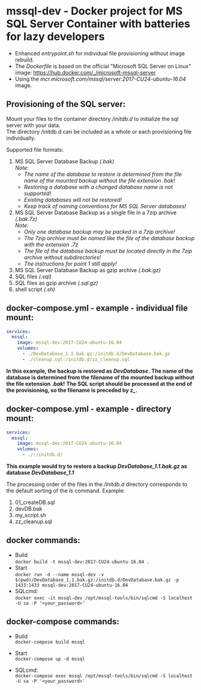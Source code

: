 mssql-dev - Docker project for MS SQL Server Container with batteries for lazy developers
=====

* Enhanced _entrypoint.sh_ for individual file provisioning without image rebuild.
* The _Dockerfile_ is based on the official "Microsoft SQL Server on Linux" image:
  https://hub.docker.com/_/microsoft-mssql-server
* Using the _mcr.microsoft.com/mssql/server:2017-CU24-ubuntu-16.04_ image.

Provisioning of the SQL server:
-----

Mount your files to the container directory _/initdb.d_ to initialize the sql server with your data.  
The directory /initdb.d can be included as a whole or each provisioning file individually.  

Supported file formats:  
1. MS SQL Server Database Backup _(.bak)_  
   _Note:_
      * _The name of the database to restore is determined from the file name of the mounted backup without the file extension .bak!_  
      * _Restoring a database with a changed database name is not supported!_
      * _Existing databases will not be restored!_
      * _Keep track of naming conventions for MS SQL Server databases!_
2. MS SQL Server Database Backup as a single file in a 7zip archive _(.bak.7z)_  
   _Note:_
      * _Only one database backup may be packed in a 7zip archive!_  
      * _The 7zip archive must be named like the file of the database backup with the extension .7z_  
      * _The file of the database backup must be located directly in the 7zip archive without subdirectories!_  
      * _The instructions for point 1 still apply!_
3. MS SQL Server Database Backup as gzip archive _(.bak.gz)_  
4. SQL files _(.sql)_
5. SQL files as gzip archive _(.sql.gz)_
6. shell script _(.sh)_


docker-compose.yml - example - individual file mount:
-----
```yaml
services: 
  mssql:
    image: mssql-dev:2017-CU24-ubuntu-16.04
    volumes:
      - ./DevDatabase_1.1.bak.gz:/initdb.d/DevDatabase.bak.gz
      - ./cleanup.sql:/initdb.d/zz_cleanup.sql
```  
**In this example, the backup is restored as _DevDatabase_.**
**The name of the database is determined from the filename of the mounted backup without the file extension _.bak_!**
**The SQL script should be processed at the end of the provisioning, so the filename is preceded by _z\__.**


docker-compose.yml - example - directory mount:
-----
```yaml
services: 
  mssql:
    image: mssql-dev:2017-CU24-ubuntu-16.04
    volumes:
      - ./:/initdb.d/
```  
**This example would try to restore a backup _DevDatabase\_1.1.bak.gz_ as database _DevDatabase\_1.1_**


The processing order of the files in the _/initdb.d_ directory corresponds to the default sorting of the _ls_ command.
Example:
1. 01_createDB.sql
2. devDB.bak
3. my_script.sh
4. zz_cleanup.sql

docker commands:
-----
* Build  
    `docker build -t mssql-dev:2017-CU24-ubuntu-16.04 .`
* Start  
    `docker run -d --name mssql-dev -v $(pwd)/DevDatabase_1.1.bak.gz:/initdb.d/DevDatabase.bak.gz -p 1433:1433 mssql-dev:2017-CU24-ubuntu-16.04`
* SQLcmd:  
    `docker exec -it mssql-dev /opt/mssql-tools/bin/sqlcmd -S localhost -U sa -P '<your_password>'`

docker-compose commands:
-----

* Build  
    `docker-compose build mssql`

* Start  
    `docker-compose up -d mssql`

* SQLcmd:  
    `docker-compose exec mssql /opt/mssql-tools/bin/sqlcmd -S localhost -U sa -P '<your_password>'`
